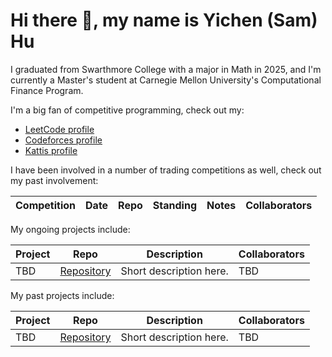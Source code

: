 # Hi there 👋, my name is Yichen (Sam) Hu

I graduated from Swarthmore College with a major in Math in 2025, and I'm currently a Master's student at Carnegie Mellon University's Computational Finance Program.

I'm a big fan of competitive programming, check out my:

- [LeetCode profile](https://leetcode.com/u/bronzekiller2017/)
- [Codeforces profile](https://codeforces.com/profile/samhuyc)
- [Kattis profile](https://open.kattis.com/users/samhuyc)

I have been involved in a number of trading competitions as well, check out my past involvement:

| Competition | Date | Repo | Standing | Notes | Collaborators |
| --- | --- | --- | --- | --- | --- |

My ongoing projects include:

| Project | Repo | Description | Collaborators |
| --- | --- | --- | --- |
| TBD | [Repository](https://example.com/) | Short description here. | TBD |

My past projects include:

| Project | Repo | Description | Collaborators |
| --- | --- | --- | --- |
| TBD | [Repository](https://example.com/) | Short description here. | TBD |